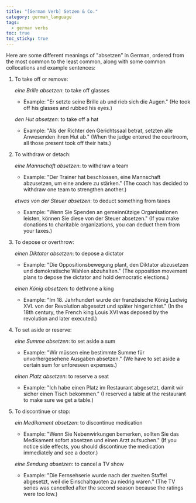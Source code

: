 ```yaml
---
title: "[German Verb] Setzen & Co."
category: german_language
tags:
  - german verbs
toc: true
toc_sticky: true
---
```


Here are some different meanings of "absetzen" in German, ordered from the most common to the least common, along with some common collocations and example sentences:

1. To take off or remove:

    *eine Brille absetzen*: to take off glasses

    - Example: "Er setzte seine Brille ab und rieb sich die Augen." (He took off his glasses and rubbed his eyes.)

    *den Hut absetzen*: to take off a hat

    - Example: "Als der Richter den Gerichtssaal betrat, setzten alle Anwesenden ihren Hut ab." (When the judge entered the courtroom, all those present took off their hats.)

2. To withdraw or detach:

    *eine Mannschaft absetzen*: to withdraw a team

    - Example: "Der Trainer hat beschlossen, eine Mannschaft abzusetzen, um eine andere zu stärken." (The coach has decided to withdraw one team to strengthen another.)

    *etwas von der Steuer absetzen*: to deduct something from taxes

    - Example: "Wenn Sie Spenden an gemeinnützige Organisationen leisten, können Sie diese von der Steuer absetzen." (If you make donations to charitable organizations, you can deduct them from your taxes.)

3. To depose or overthrow:

    *einen Diktator absetzen*: to depose a dictator

    - Example: "Die Oppositionsbewegung plant, den Diktator abzusetzen und demokratische Wahlen abzuhalten." (The opposition movement plans to depose the dictator and hold democratic elections.)

    *einen König absetzen*: to dethrone a king

    - Example: "Im 18. Jahrhundert wurde der französische König Ludwig XVI. von der Revolution abgesetzt und später hingerichtet." (In the 18th century, the French king Louis XVI was deposed by the revolution and later executed.)

4. To set aside or reserve:

    *eine Summe absetzen*: to set aside a sum

    - Example: "Wir müssen eine bestimmte Summe für unvorhergesehene Ausgaben absetzen." (We have to set aside a certain sum for unforeseen expenses.)

    *einen Platz absetzen*: to reserve a seat

    - Example: "Ich habe einen Platz im Restaurant abgesetzt, damit wir sicher einen Tisch bekommen." (I reserved a table at the restaurant to make sure we get a table.)

5. To discontinue or stop:

    *ein Medikament absetzen*: to discontinue medication

    - Example: "Wenn Sie Nebenwirkungen bemerken, sollten Sie das Medikament sofort absetzen und einen Arzt aufsuchen." (If you notice side effects, you should discontinue the medication immediately and see a doctor.)

    *eine Sendung absetzen*: to cancel a TV show

    - Example: "Die Fernsehserie wurde nach der zweiten Staffel abgesetzt, weil die Einschaltquoten zu niedrig waren." (The TV series was cancelled after the second season because the ratings were too low.)